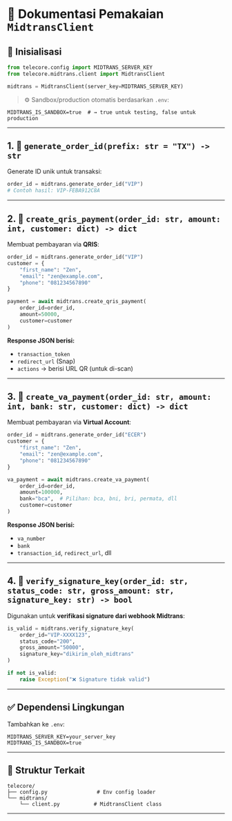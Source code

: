 # 📘 Dokumentasi Pemakaian `MidtransClient`

## 🔧 Inisialisasi

```python
from telecore.config import MIDTRANS_SERVER_KEY
from telecore.midtrans.client import MidtransClient

midtrans = MidtransClient(server_key=MIDTRANS_SERVER_KEY)
```

> ⚙️ Sandbox/production otomatis berdasarkan `.env`:

```env
MIDTRANS_IS_SANDBOX=true  # → true untuk testing, false untuk production
```

---

## 1. 🔑 `generate_order_id(prefix: str = "TX") -> str`

Generate ID unik untuk transaksi:

```python
order_id = midtrans.generate_order_id("VIP")
# Contoh hasil: VIP-FEBA912C8A
```

---

## 2. 📱 `create_qris_payment(order_id: str, amount: int, customer: dict) -> dict`

Membuat pembayaran via **QRIS**:

```python
order_id = midtrans.generate_order_id("VIP")
customer = {
    "first_name": "Zen",
    "email": "zen@example.com",
    "phone": "081234567890"
}

payment = await midtrans.create_qris_payment(
    order_id=order_id,
    amount=50000,
    customer=customer
)
```

**Response JSON berisi:**

* `transaction_token`
* `redirect_url` (Snap)
* `actions` → berisi URL QR (untuk di-scan)

---

## 3. 🏦 `create_va_payment(order_id: str, amount: int, bank: str, customer: dict) -> dict`

Membuat pembayaran via **Virtual Account**:

```python
order_id = midtrans.generate_order_id("ECER")
customer = {
    "first_name": "Zen",
    "email": "zen@example.com",
    "phone": "081234567890"
}

va_payment = await midtrans.create_va_payment(
    order_id=order_id,
    amount=100000,
    bank="bca",  # Pilihan: bca, bni, bri, permata, dll
    customer=customer
)
```

**Response JSON berisi:**

* `va_number`
* `bank`
* `transaction_id`, `redirect_url`, dll

---

## 4. 🔐 `verify_signature_key(order_id: str, status_code: str, gross_amount: str, signature_key: str) -> bool`

Digunakan untuk **verifikasi signature dari webhook Midtrans**:

```python
is_valid = midtrans.verify_signature_key(
    order_id="VIP-XXXX123",
    status_code="200",
    gross_amount="50000",
    signature_key="dikirim_oleh_midtrans"
)

if not is_valid:
    raise Exception("❌ Signature tidak valid")
```

---

## ✅ Dependensi Lingkungan

Tambahkan ke `.env`:

```env
MIDTRANS_SERVER_KEY=your_server_key
MIDTRANS_IS_SANDBOX=true
```

---

## 📂 Struktur Terkait

```
telecore/
├── config.py                # Env config loader
└── midtrans/
    └── client.py           # MidtransClient class
```

---


